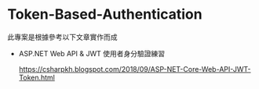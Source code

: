# Token-Based-Authentication
此專案是根據參考以下文章實作而成

* ASP.NET Web API & JWT 使用者身分驗證練習

  https://csharpkh.blogspot.com/2018/09/ASP-NET-Core-Web-API-JWT-Token.html
